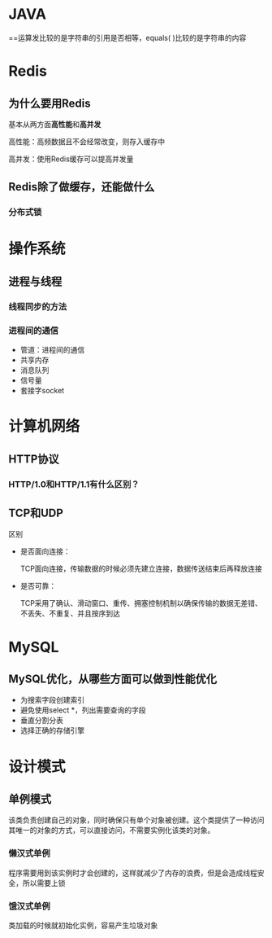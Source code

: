 # JAVA

==运算发比较的是字符串的引用是否相等，equals( )比较的是字符串的内容

# Redis

## 为什么要用Redis

基本从两方面**高性能**和**高并发**

高性能：高频数据且不会经常改变，则存入缓存中

高并发：使用Redis缓存可以提高并发量



## Redis除了做缓存，还能做什么

### 分布式锁



# 操作系统

## 进程与线程

### 线程同步的方法

### 进程间的通信

- 管道：进程间的通信
- 共享内存
- 消息队列
- 信号量
- 套接字socket

# 计算机网络

## HTTP协议

### HTTP/1.0和HTTP/1.1有什么区别？

## TCP和UDP

区别

- 是否面向连接：

  TCP面向连接，传输数据的时候必须先建立连接，数据传送结束后再释放连接

- 是否可靠：

  TCP采用了确认、滑动窗口、重传、拥塞控制机制以确保传输的数据无差错、不丢失、不重复、并且按序到达





# MySQL

## MySQL优化，从哪些方面可以做到性能优化

- 为搜索字段创建索引
- 避免使用select *，列出需要查询的字段
- 垂直分割分表
- 选择正确的存储引擎



# 设计模式

## 单例模式

该类负责创建自己的对象，同时确保只有单个对象被创建。这个类提供了一种访问其唯一的对象的方式，可以直接访问，不需要实例化该类的对象。

### 懒汉式单例

程序需要用到该实例时才会创建的，这样就减少了内存的浪费，但是会造成线程安全，所以需要上锁

### 饿汉式单例

类加载的时候就初始化实例，容易产生垃圾对象

